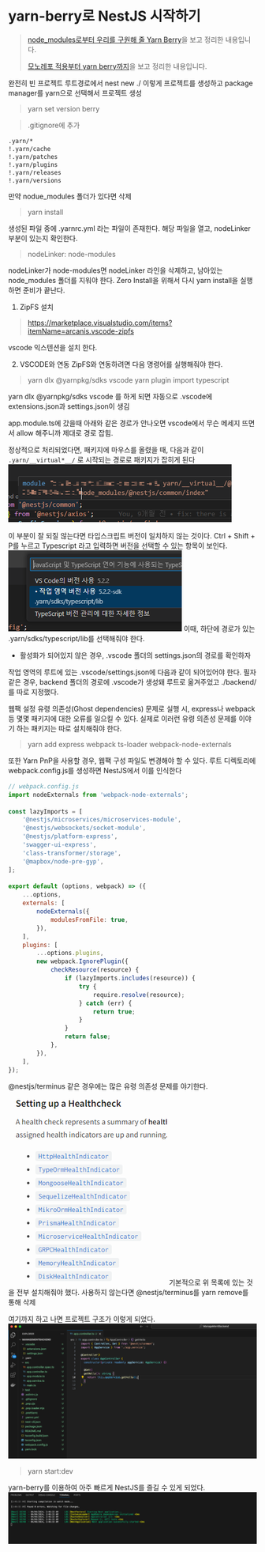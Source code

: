 # yarn-berry로 NestJS 시작하기

> [node_modules로부터 우리를 구원해 줄 Yarn Berry](https://toss.tech/article/node-modules-and-yarn-berry)을 보고 정리한 내용입니다.
>
> [모노레포 적용부터 yarn berry까지](https://blog.hwahae.co.kr/all/tech/11962)을 보고 정리한 내용입니다.

완전히 빈 프로젝트 루트경로에서 nest new ./ 이렇게 프로젝트를 생성하고 package manager를 yarn으로 선택해서 프로젝트 생성

> yarn set version berry

> .gitignore에 추가

```
.yarn/*
!.yarn/cache
!.yarn/patches
!.yarn/plugins
!.yarn/releases
!.yarn/versions
```

만약 nodue_modules 폴더가 있다면 삭제

> yarn install

생성된 파일 중에 .yarnrc.yml 라는 파일이 존재한다. 해당 파일을 열고, nodeLinker 부분이 있는지 확인한다.

> nodeLinker: node-modules

nodeLinker가 node-modules면 nodeLinker 라인을 삭제하고, 남아있는 node_modules 폴더를 지워야 한다. Zero Install을 위해서 다시 yarn install을 실행하면 준비가 끝난다.

1. ZipFS 설치

> https://marketplace.visualstudio.com/items?itemName=arcanis.vscode-zipfs

vscode 익스텐션을 설치 한다.

2. VSCODE와 연동
   ZipFS와 연동하려면 다음 명령어를 실행해줘야 한다.

> yarn dlx @yarnpkg/sdks vscode
> yarn plugin import typescript

yarn dlx @yarnpkg/sdks vscode 를 하게 되면 자동으로
.vscode에 extensions.json과 settings.json이 생김

app.module.ts에 갔을때 아래와 같은 경로가 안나오면 vscode에서 무슨 메세지 뜨면서 allow 해주니까 제대로 경로 잡힘.

정상적으로 처리되었다면, 패키지에 마우스를 올렸을 때, 다음과 같이 `.yarn/__virtual*__/` 로 시작되는 경로로 패키지가 잡히게 된다
![alt text](image.png)

이 부분이 잘 되질 않는다면 타입스크립트 버전이 일치하지 않는 것이다. Ctrl + Shift + P를 누르고 Typescript 라고 입력하면 버전을 선택할 수 있는 항목이 보인다.
![alt text](image-1.png)
이때, 하단에 경로가 있는 .yarn/sdks/typescript/lib를 선택해줘야 한다.

- 활성화가 되어있지 않은 경우, .vscode 폴더의 settings.json의 경로를 확인하자

작업 영역의 루트에 있는 .vscode/settings.json에 다음과 같이 되어있어야 한다. 필자 같은 경우, backend 폴더의 경로에 .vscode가 생성돼 루트로 옮겨주었고 ./backend/를 따로 지정했다.

웹팩 설정
유령 의존성(Ghost dependencies) 문제로 실행 시, express나 webpack 등 몇몇 패키지에 대한 오류를 일으킬 수 있다. 실제로 이러런 유령 의존성 문제를 이야기 하는 패키지는 따로 설치해줘야 한다.

> yarn add express webpack ts-loader webpack-node-externals

또한 Yarn PnP을 사용할 경우, 웹팩 구성 파일도 변경해야 할 수 있다. 루트 디렉토리에 webpack.config.js를 생성하면 NestJS에서 이를 인식한다

```js
// webpack.config.js
import nodeExternals from 'webpack-node-externals';

const lazyImports = [
	'@nestjs/microservices/microservices-module',
	'@nestjs/websockets/socket-module',
	'@nestjs/platform-express',
	'swagger-ui-express',
	'class-transformer/storage',
	'@mapbox/node-pre-gyp',
];

export default (options, webpack) => ({
	...options,
	externals: [
		nodeExternals({
			modulesFromFile: true,
		}),
	],
	plugins: [
		...options.plugins,
		new webpack.IgnorePlugin({
			checkResource(resource) {
				if (lazyImports.includes(resource)) {
					try {
						require.resolve(resource);
					} catch (err) {
						return true;
					}
				}
				return false;
			},
		}),
	],
});
```

@nestjs/terminus 같은 경우에는 많은 유령 의존성 문제를 야기한다.
![alt text](image-2.png)
기본적으로 위 목록에 있는 것을 전부 설치해줘야 했다.
사용하지 않는다면 @nestjs/terminus를 yarn remove를 통해 삭제

여기까지 하고 나면 프로젝트 구조가 이렇게 되었다.
![alt text](image-3.png)

> yarn start:dev

yarn-berry를 이용하여 아주 빠르게 NestJS를 즐길 수 있게 되었다.
![alt text](image-4.png)
